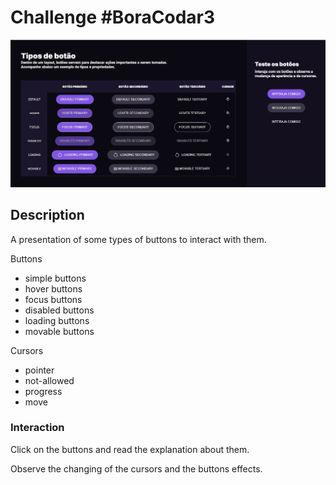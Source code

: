 # Challenge #BoraCodar3 

<p align="center">
    <img src="presentation.jpg">
</p>

## Description

A presentation of some types of buttons to interact with them.

Buttons
- simple buttons
- hover buttons
- focus buttons
- disabled buttons
- loading buttons
- movable buttons

Cursors
- pointer
- not-allowed
- progress
- move

### Interaction

Click on the buttons and read the explanation about them.

Observe the changing of the cursors and the buttons effects.



